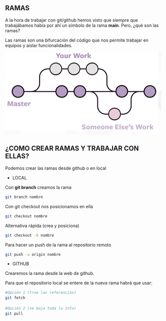 ## RAMAS

A la hora de trabajar con git/github hemos visto que siempre que trabajábamos había por ahí un símbolo de la rama **main**. Pero, ¿qué son las ramas?

Las ramas son una bifurcación del código que nos permite trabajar en equipos y aislar funcionalidades.

![git](recursos/git2.png)


## ¿COMO CREAR RAMAS Y TRABAJAR CON ELLAS?

Podemos crear las ramas desde github o en local

- LOCAL

Con **git branch** creamos la rama


```bash
git branch nombre
```

Con git checkout nos posicionamos en ella 


```bash
git checkout nombre
```


Alternativa rápida (crea y posiciona)


```bash
git checkout -b nombre
```


Para hacer un push de la rama al repositorio remoto


```bash
git push -u origin nombre
```
  

- GITHUB

Crearemos la rama desde la web de github.

Para que el repositorio local se entere de la nueva rama habrá que usar:


```bash
#Opción 1 (trae las referencias)
git fetch

#Opción 2 (se baja toda la info)
git pull
```